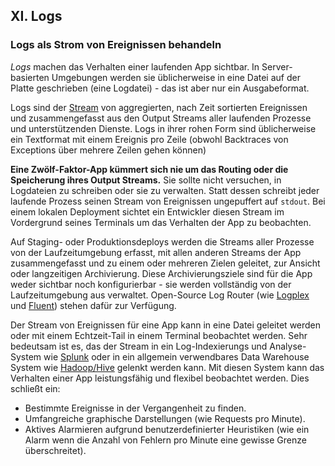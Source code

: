 ﻿## XI. Logs
### Logs als Strom von Ereignissen behandeln

*Logs* machen das Verhalten einer laufenden App sichtbar. In Server-basierten Umgebungen werden sie üblicherweise in eine Datei auf der Platte geschrieben (eine Logdatei) - das ist aber nur ein Ausgabeformat.

Logs sind der [Stream](https://adam.herokuapp.com/past/2011/4/1/logs_are_streams_not_files/) von aggregierten, nach Zeit sortierten Ereignissen und zusammengefasst aus den Output Streams aller laufenden Prozesse und unterstützenden Dienste. Logs in ihrer rohen Form sind üblicherweise ein Textformat mit einem Ereignis pro Zeile (obwohl Backtraces von Exceptions über mehrere Zeilen gehen können)

**Eine Zwölf-Faktor-App kümmert sich nie um das Routing oder die Speicherung ihres Output Streams.** Sie sollte nicht versuchen, in Logdateien zu schreiben oder sie zu verwalten. Statt dessen schreibt jeder laufende Prozess seinen Stream von Ereignissen ungepuffert auf `stdout`. Bei einem lokalen Deployment sichtet ein Entwickler diesen Stream im Vordergrund seines Terminals um das Verhalten der App zu beobachten.

Auf Staging- oder Produktionsdeploys werden die Streams aller Prozesse von der Laufzeitumgebung erfasst, mit allen anderen Streams der App zusammengefasst und zu einem oder mehreren Zielen geleitet, zur Ansicht oder langzeitigen Archivierung. Diese Archivierungsziele sind für die App weder sichtbar noch konfigurierbar - sie werden vollständig von der Laufzeitumgebung aus verwaltet. Open-Source Log Router (wie [Logplex](https://github.com/heroku/logplex) und [Fluent](https://github.com/fluent/fluentd)) stehen dafür zur Verfügung.  

Der Stream von Ereignissen für eine App kann in eine Datei geleitet werden oder mit einem Echtzeit-Tail in einem Terminal beobachtet werden. Sehr bedeutsam ist es, das der Stream in ein Log-Indexierungs und Analyse-System wie [Splunk](http://www.splunk.com/) oder in ein allgemein verwendbares Data Warehouse System wie [Hadoop/Hive](http://hive.apache.org/) gelenkt werden kann. Mit diesen System kann das Verhalten einer App leistungsfähig und flexibel beobachtet werden. Dies schließt ein:

* Bestimmte Ereignisse in der Vergangenheit zu finden.
* Umfangreiche graphische Darstellungen (wie Requests pro Minute).
* Aktives Alarmieren aufgrund benutzerdefinierter Heuristiken (wie ein Alarm wenn die Anzahl von Fehlern pro Minute eine gewisse Grenze überschreitet).
